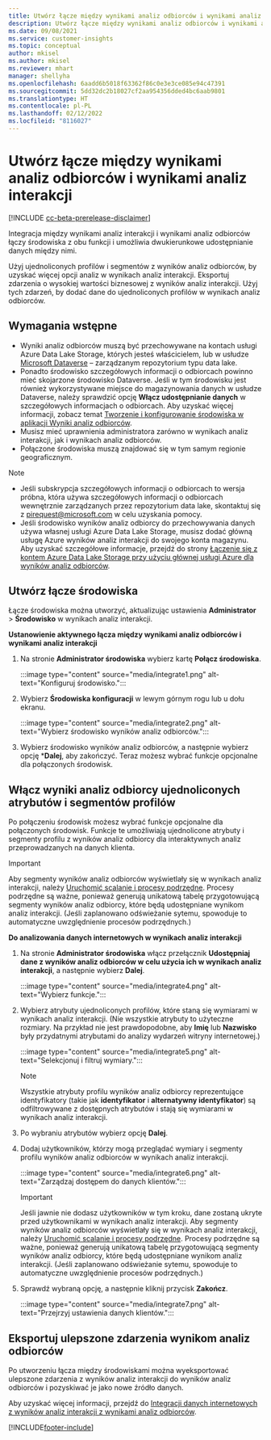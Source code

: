 ```yaml
---
title: Utwórz łącze między wynikami analiz odbiorców i wynikami analiz interakcji
description: Utwórz łącze między wynikami analiz odbiorców i wynikami analiz interakcji, by umożliwić dwukierunkowe udostępnianie danych.
ms.date: 09/08/2021
ms.service: customer-insights
ms.topic: conceptual
author: mkisel
ms.author: mkisel
ms.reviewer: mhart
manager: shellyha
ms.openlocfilehash: 6aadd6b5018f63362f86c0e3e3ce085e94c47391
ms.sourcegitcommit: 5dd32dc2b18027cf2aa954356dded4bc6aab9801
ms.translationtype: HT
ms.contentlocale: pl-PL
ms.lasthandoff: 02/12/2022
ms.locfileid: "8116027"
---
```

# <a name="create-a-link-between-audience-insights-and-engagement-insights"></a>Utwórz łącze między wynikami analiz odbiorców i wynikami analiz interakcji

[!INCLUDE [cc-beta-prerelease-disclaimer](includes/cc-beta-prerelease-disclaimer.md)]

Integracja między wynikami analiz interakcji i wynikami analiz odbiorców łączy środowiska z obu funkcji i umożliwia dwukierunkowe udostępnianie danych między nimi.

Użyj ujednoliconych profilów i segmentów z wyników analiz odbiorców, by uzyskać więcej opcji analiz w wynikach analiz interakcji. Eksportuj zdarzenia o wysokiej wartości biznesowej z wyników analiz interakcji. Użyj tych zdarzeń, by dodać dane do ujednoliconych profilów w wynikach analiz odbiorców.

## <a name="prerequisites"></a>Wymagania wstępne

- Wyniki analiz odbiorców muszą być przechowywane na kontach usługi Azure Data Lake Storage, których jesteś właścicielem, lub w usłudze [Microsoft Dataverse](/powerapps/maker/data-platform/data-platform-intro) &ndash; zarządzanym repozytorium typu data lake. 
- Ponadto środowisko szczegółowych informacji o odbiorcach powinno mieć skojarzone środowisko Dataverse. Jeśli w tym środowisku jest również wykorzystywane miejsce do magazynowania danych w usłudze Dataverse, należy sprawdzić opcję **Włącz udostępnianie danych** w szczegółowych informacjach o odbiorcach. Aby uzyskać więcej informacji, zobacz temat [Tworzenie i konfigurowanie środowiska w aplikacji Wyniki analiz odbiorców](../audience-insights/create-environment.md).
- Musisz mieć uprawnienia administratora zarówno w wynikach analiz interakcji, jak i wynikach analiz odbiorców.
- Połączone środowiska muszą znajdować się w tym samym regionie geograficznym.

> [!NOTE]
> - Jeśli subskrypcja szczegółowych informacji o odbiorcach to wersja próbna, która używa szczegółowych informacji o odbiorcach wewnętrznie zarządzanych przez repozytorium data lake, skontaktuj się z [pirequest@microsoft.com](mailto:pirequest@microsoft.com) w celu uzyskania pomocy. 
> - Jeśli środowisko wyników analiz odbiorcy do przechowywania danych używa własnej usługi Azure Data Lake Storage, musisz dodać główną usługę Azure wyników analiz interakcji do swojego konta magazynu. Aby uzyskać szczegółowe informacje, przejdź do strony [Łączenie się z kontem Azure Data Lake Storage przy użyciu głównej usługi Azure dla wyników analiz odbiorców](../audience-insights/connect-service-principal.md). 


## <a name="create-an-environment-link"></a>Utwórz łącze środowiska

Łącze środowiska można utworzyć, aktualizując ustawienia **Administrator** > **Środowisko** w wynikach analiz interakcji.

**Ustanowienie aktywnego łącza między wynikami analiz odbiorców i wynikami analiz interakcji**

1. Na stronie **Administrator środowiska** wybierz kartę **Połącz środowiska**.

    :::image type="content" source="media/integrate1.png" alt-text="Konfiguruj środowisko.":::

1. Wybierz **Środowiska konfiguracji** w lewym górnym rogu lub u dołu ekranu.

     :::image type="content" source="media/integrate2.png" alt-text="Wybierz środowisko wyników analiz odbiorców.":::

1. Wybierz środowisko wyników analiz odbiorców, a następnie wybierz opcję ***Dalej**, aby zakończyć. Teraz możesz wybrać funkcje opcjonalne dla połączonych środowisk.
 
## <a name="enable-audience-insights-unified-profiles-attributes-and-segments"></a>Włącz wyniki analiz odbiorcy ujednoliconych atrybutów i segmentów profilów

Po połączeniu środowisk możesz wybrać funkcje opcjonalne dla połączonych środowisk. Funkcje te umożliwiają ujednolicone atrybuty i segmenty profilu z wyników analiz odbiorcy dla interaktywnych analiz przeprowadzanych na danych klienta.

> [!IMPORTANT]
> Aby segmenty wyników analiz odbiorców wyświetlały się w wynikach analiz interakcji, należy [Uruchomić scalanie i procesy podrzędne](../audience-insights/merge-entities.md). Procesy podrzędne są ważne, ponieważ generują unikatową tabelę przygotowującą segmenty wyników analiz odbiorcy, które będą udostępniane wynikom analiz interakcji. (Jeśli zaplanowano odświeżanie sytemu, spowoduje to automatyczne uwzględnienie procesów podrzędnych.)

**Do analizowania danych internetowych w wynikach analiz interakcji**

1. Na stronie **Administrator środowiska** włącz przełącznik **Udostępniaj dane z wyników analiz odbiorców w celu użycia ich w wynikach analiz interakcji**, a następnie wybierz **Dalej**.

    :::image type="content" source="media/integrate4.png" alt-text="Wybierz funkcje.":::

1. Wybierz atrybuty ujednoliconych profilów, które staną się wymiarami w wynikach analiz interakcji. (Nie wszystkie atrybuty to użyteczne rozmiary. Na przykład nie jest prawdopodobne, aby **Imię** lub **Nazwisko** były przydatnymi atrybutami do analizy wydarzeń witryny internetowej.)

    :::image type="content" source="media/integrate5.png" alt-text="Selekcjonuj i filtruj wymiary.":::

   >[!NOTE]
   > Wszystkie atrybuty profilu wyników analiz odbiorcy reprezentujące identyfikatory (takie jak **identyfikator** i **alternatywny identyfikator**) są odfiltrowywane z dostępnych atrybutów i stają się wymiarami w wynikach analiz interakcji.

1. Po wybraniu atrybutów wybierz opcję **Dalej**.
1. Dodaj użytkowników, którzy mogą przeglądać wymiary i segmenty profilu wyników analiz odbiorców w wynikach analiz interakcji.

    :::image type="content" source="media/integrate6.png" alt-text="Zarządzaj dostępem do danych klientów.":::

   > [!IMPORTANT]
   > Jeśli jawnie nie dodasz użytkowników w tym kroku, dane zostaną ukryte przed użytkownikami w wynikach analiz interakcji.
   > Aby segmenty wyników analiz odbiorców wyświetlały się w wynikach analiz interakcji, należy [Uruchomić scalanie i procesy podrzędne](../audience-insights/merge-entities.md). Procesy podrzędne są ważne, ponieważ generują unikatową tabelę przygotowującą segmenty wyników analiz odbiorcy, które będą udostępniane wynikom analiz interakcji. (Jeśli zaplanowano odświeżanie sytemu, spowoduje to automatyczne uwzględnienie procesów podrzędnych.)

1. Sprawdź wybraną opcję, a następnie kliknij przycisk **Zakończ**.

    :::image type="content" source="media/integrate7.png" alt-text="Przejrzyj ustawienia danych klientów.":::

## <a name="export-refined-events-to-audience-insights"></a>Eksportuj ulepszone zdarzenia wynikom analiz odbiorców

Po utworzeniu łącza między środowiskami można wyeksportować ulepszone zdarzenia z wyników analiz interakcji do wyników analiz odbiorców i pozyskiwać je jako nowe źródło danych. 

Aby uzyskać więcej informacji, przejdź do [Integracji danych internetowych z wyników analiz interakcji z wynikami analiz odbiorców](../audience-insights/integrate-engagement-insights.md).

<!--
## Share engagement insights refined events with audience insights

After you create a link between environments, a new option becomes available for you to share [refined events](refined-events.md) with audience insights.

Consider the following when creating refined events for audience insights: 

- Provide a meaningful name for the refined event. It will be used as an activity name in audience insights.
- Select at least the following properties to create an activity in audience insights: 
    - Signal.Action.Name indicates the activity details.
    - Signal.User.Id maps with the customer ID.
    - Signal.View.Uri is a web address as a basis for segments or measures.
    - Signal.Export.Id is a primary key for events.
    - Signal.Timestamp determines the date and time for the activity.

To share refined events:

1. From the engagement insights menu, select **Data** and then select the **Events** tab.
2. On the **Action** menu, select **Share as activity**.

    :::image type="content" source="media/integrate8.png" alt-text="Data shared events settings.":::

3. You can view and stop actively shared events on the **Export and Sharing** tab.
4. -- per Michael K, we need a mock here (Mukesh needs to update to reflect what happens in AUI once a user shares a refined event (i.e. no longer AUI, data wrangler needs to go discover data in the storage, the shared event is available as a DS and entity, correct?)

### Attach refined events shared as activities to unified profiles in audience insights

You can bring customer web activity data from engagement insights into audience insights. In addition to transactional, demographic, or behavioral data, you can view activities on the web in unified customer profiles. You can then use these profiles to get insights such as segments, measures, and predictions for audience activation.

Follow the steps in [data unification](../audience-insights/data-unification.md) to map, match, and merge website authentication information to unified profiles in audience insights.

You can also share refined events that are now available in audience insights, identified as data sources and entities. 

Next, you can relate event data from engagement insights as unified activities in customer profiles.

### Relate refined event data as an activity of a customer profile

After unifying the data, you can configure the activity for the customer profile. For more information, go to [Customer activities](../audience-insights/activities.md).

:::image type="content" source="media/web-event-activity.png" alt-text="Activities page with expanded Edit activity pane.":::

Next, configure the new activity by using mapping elements: 

- **Primary Key**: Signal.Export.Id, a unique ID that is available for every event record in engagement insights. This property is automatically generated.

- **Timestamp**: Signal.Timestamp in the event property.

- **Event**: Signal.Name, the event name that you want to track.

- **Web address**: Signal.View.Uri that refers to the URI of the page that created the event.

- **Details**: Signal.Action.Name to represent the information to associate with the event. The selected property in this case indicates that the event is for email promotion.

- **Activity type**: In this example, we choose the existing activity type WebLog. This selection is a useful filter option to run prediction models or create segments based on this activity type.

- **Set up relationship**: This important setting ties the activity to existing customer profiles. **Signal.User.Id** is the identifier configured in the SDK to be collected. It relates to the user ID in other data sources that are configured in audience insights. 

This example configures the relationship between Signal.User.Id and RetailCustomers:CustomerRetailId, which is the primary key that was identified in the map step of the data unification process.

After processing the activities, you can review customer records and open a customer card to see activities from engagement insights in the timeline. 

> [!TIP]
> To find a customer ID that has an engagement insights activity, go to **Entities** and preview the data for the UnifiedActivity entity. **ActivityTypeDisplay = WebLog** contains the engagement insights activity configured in the preceding example. Copy the customer ID for one of those records and search<!--note from editor: Edit okay? I couldn't quite follow this.-- > for that ID on the **Customers** page.

--> 

[!INCLUDE[footer-include](../includes/footer-banner.md)]
